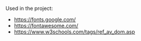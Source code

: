 Used in the project:

- https://fonts.google.com/
- https://fontawesome.com/
- https://www.w3schools.com/tags/ref_av_dom.asp